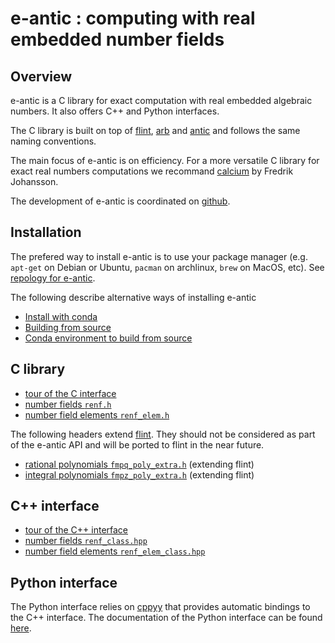 # e-antic : computing with real embedded number fields

## Overview

e-antic is a C library for exact computation with real embedded algebraic
numbers. It also offers C++ and Python interfaces.

The C library is built on top of [flint](https://flintlib.org/),
[arb](https://fredrikj.net/arb/) and [antic](https://github.com/wbhart/antic)
and follows the same naming conventions.

The main focus of e-antic is on efficiency. For a more versatile C
library for exact real numbers computations we recommand
[calcium](https://fredrikj.net/calcium/) by Fredrik Johansson.

The development of e-antic is coordinated on [github](https://github.com/flatsurf/e-antic).

## Installation

The prefered way to install e-antic is to use your package manager (e.g.
`apt-get` on Debian or Ubuntu, `pacman` on archlinux, `brew` on MacOS, etc).
See [repology for e-antic](https://repology.org/project/e-antic/packages).

The following describe alternative ways of installing e-antic

* [Install with conda](install_in_conda.md)
* [Building from source](build.md)
* [Conda environment to build from source](build_in_conda.md)

## C library

* [tour of the C interface](overview_c)
* [number fields `renf.h`](doc_renf_h)
* [number field elements `renf_elem.h`](doc_renf_elem_h)

The following headers extend [flint](http://flintlib.org/). They should not
be considered as part of the e-antic API and will be ported to flint in the
near future.

* [rational polynomials `fmpq_poly_extra.h`](libeantic/doc_fmpq_poly_extra) (extending flint)
* [integral polynomials `fmpz_poly_extra.h`](libeantic/doc_fmpz_poly_extra) (extending flint)

## C++ interface

* [tour of the C++ interface](overview_cxx.md)
* [number fields `renf_class.hpp`](doc_renf_class_hpp)
* [number field elements `renf_elem_class.hpp`](doc_renf_elem_class_hpp)

## Python interface

The Python interface relies on [cppyy](https://cppyy.readthedocs.io/en/latest/)
that provides automatic bindings to the C++ interface. The documentation of the
Python interface can be found [here](/pyeantic).
